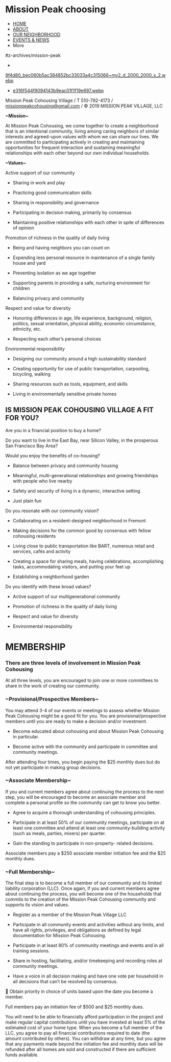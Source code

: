 # Mission Peak choosing

*  [HOME](https://www.missionpeakcohousing.org/) 
*  [ABOUT](https://www.missionpeakcohousing.org/about) 
*  [OUR NEIGHBORHOOD](https://www.missionpeakcohousing.org/our-neighborhood) 
*  [EVENTS & NEWS](https://www.missionpeakcohousing.org/events-news) 
* More

#z-archives/mission-peak



* 
<a href='Mission%20Peak%20choosing/9f4d80_bec060b5ac384852bc33033a4c315066~mv2_d_2000_2000_s_2.webp'>9f4d80_bec060b5ac384852bc33033a4c315066~mv2_d_2000_2000_s_2.webp</a>
*  [<a href='Mission%20Peak%20choosing/e316f544f9094143b9eac01f1f19e697.webp'>e316f544f9094143b9eac01f1f19e697.webp</a>](https://www.facebook.com/Mission-Peak-Cohousing-1583206472002804/) 


Mission Peak Cohousing Village / T 510-792-4173 /  [missionpeakcohousing@gmail.com](mailto:missionpeakcohousing@gmail.com)  / © 2019 MISSION PEAK VILLAGE, LLC 



**~Mission~**

At Mission Peak Cohousing, we come together to create a neighborhood that is an intentional community, living among caring neighbors of similar interests and agreed-upon values with whom we can share our lives. We are committed to participating actively in creating and maintaining opportunities for frequent interaction and sustaining meaningful relationships with each other beyond our own individual households.
 
**~Values~**

Active support of our community
* Sharing in work and play

* Practicing good communication skills

* Sharing in responsibility and governance

* Participating in decision making, primarily by consensus

* Maintaining positive relationships with each other in spite of differences of opinion


Promotion of richness in the quality of daily living
* Being and having neighbors you can count on

* Expending less personal resource in maintenance of a single family house and yard

* Preventing isolation as we age together

* Supporting parents in providing a safe, nurturing environment for children

* Balancing privacy and community

 
Respect and value for diversity
* Honoring differences in age, life experience, background, religion, politics, sexual orientation, physical ability, economic circumstance, ethnicity, etc.

* Respecting each other’s personal choices

 
Environmental responsibility
* Designing our community around a high sustainability standard

* Creating opportunity for use of public transportation, carpooling, bicycling, walking

* Sharing resources such as tools, equipment, and skills

* Living in environmentally sensitive private homes

## IS MISSION PEAK COHOUSING VILLAGE A FIT FOR YOU?


Are you in a financial position to buy a home?

Do you want to live in the East Bay, near Silicon Valley, in the prosperous San Francisco Bay Area?

Would you enjoy the benefits of co-housing?
* Balance between privacy and community housing

* Meaningful, multi-generational relationships and growing friendships with people who live nearby

* Safety and security of living in a dynamic, interactive setting

* Just plain fun


Do you resonate with our community vision?
* Collaborating on a resident-designed neighborhood in Fremont

* Making decisions for the common good by consensus with fellow cohousing residents

* Living close to public transportation like BART, numerous retail and services, cafés and activity

* Creating a space for sharing meals, having celebrations, accomplishing tasks, accommodating visitors, and putting your feet up

* Establishing a neighborhood garden


Do you identify with these broad values?
* Active support of our multigenerational community

* Promotion of richness in the quality of daily living

* Respect and value for diversity

* Environmental responsibility

# MEMBERSHIP


### There are three levels of involvement in Mission Peak Cohousing
 
 
At all three levels, you are encouraged to join one or more committees to share in the work of creating our community.
 
### ~Provisional/Prospective Members~

You may attend 3-4 of our events or meetings to assess whether Mission Peak Cohousing might be a good fit for you. You are provisional/prospective members until you are ready to make a decision and/or investment.
* Become educated about cohousing and about Mission Peak Cohousing in particular.

* Become active with the community and participate in committee and community meetings.

 
After attending four times, you begin paying the $25 monthly dues but do not yet participate in making group decisions.
 
### ~Associate Membership~

If you and current members agree about continuing the process to the next step, you will be encouraged to become an associate member and complete a personal profile so the community can get to know you better.
* Agree to acquire a thorough understanding of cohousing principles.

* Participate in at least 50% of our community meetings, participate on at least one committee and attend at least one community-building activity (such as meals, parties, mixers) per quarter.

* Gain the standing to participate in non-property- related decisions.

 
Associate members pay a $250 associate member initiation fee and the $25 monthly dues.

### ~Full Membership~

The final step is to become a full member of our community and its limited liability corporation (LLC). Once again, if you and current members agree about continuing the process, you will become one of the households that commits to the creation of the Mission Peak Cohousing community and supports its vision and values.
* Register as a member of the Mission Peak Village LLC

* Participate in all community events and activities without any limits, and have all rights, privileges, and obligations as defined by legal documentation for Mission Peak Cohousing.

* Participate in at least 80% of community meetings and events and in all training sessions.

* Share in hosting, facilitating, and/or timekeeping and recording roles at community meetings.

* Have a voice in all decision making and have one vote per household in all decisions that can’t be resolved by consensus.

 Obtain priority in choice of units based upon the date you become a member.
 
Full members pay an initiation fee of $500 and $25 monthly dues.
 
You will need to be able to financially afford participation in the project and make regular capital contributions until you have invested at least 5% of the estimated cost of your home type. When you become a full member of the LLC, you agree to pay all financial contributions required to date (the amount contributed by others). You can withdraw at any time, but you agree that any payments made beyond the initiation fee and monthly dues will be refunded after all homes are sold and constructed if there are sufficient funds available.


